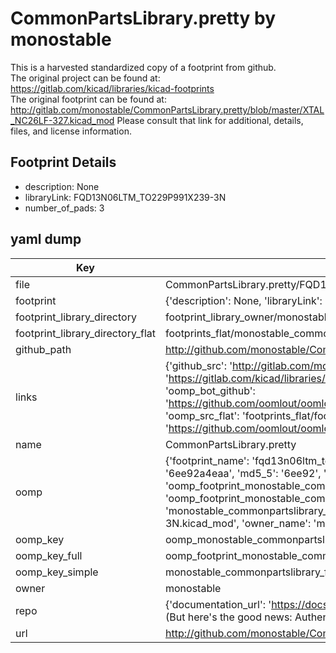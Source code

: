 # CommonPartsLibrary.pretty by monostable  
This is a harvested standardized copy of a footprint from github.  
The original project can be found at:  
https://gitlab.com/kicad/libraries/kicad-footprints  
The original footprint can be found at:
http://gitlab.com/monostable/CommonPartsLibrary.pretty/blob/master/XTAL_NC26LF-327.kicad_mod
Please consult that link for additional, details, files, and license information.  
## Footprint Details
* description: None  
* libraryLink: FQD13N06LTM_TO229P991X239-3N  
* number_of_pads: 3  
## yaml dump  
| Key | Value |  
| --- | --- |  
| file | CommonPartsLibrary.pretty/FQD13N06LTM_TO229P991X239-3N.kicad_mod |  
| footprint | {'description': None, 'libraryLink': 'FQD13N06LTM_TO229P991X239-3N', 'number_of_pads': 3} |  
| footprint_library_directory | footprint_library_owner/monostable_CommonPartsLibrary.pretty |  
| footprint_library_directory_flat | footprints_flat/monostable_commonpartslibrary_fqd13n06ltm_to229p991x239_3n/working |  
| github_path | http://github.com/monostable/CommonPartsLibrary.pretty/blob/master/FQD13N06LTM_TO229P991X239-3N.kicad_mod |  
| links | {'github_src': 'http://gitlab.com/monostable/CommonPartsLibrary.pretty/blob/master/XTAL_NC26LF-327.kicad_mod', 'github_src_repo': 'https://gitlab.com/kicad/libraries/kicad-footprints', 'oomp_bot': 'footprints/monostable_commonpartslibrary_fqd13n06ltm_to229p991x239_3n/working', 'oomp_bot_github': 'https://github.com/oomlout/oomlout_oomp_footprint_bot/tree/main/footprints/monostable_commonpartslibrary_fqd13n06ltm_to229p991x239_3n/working', 'oomp_src_flat': 'footprints_flat/footprints_flat/monostable_commonpartslibrary_fqd13n06ltm_to229p991x239_3n/working', 'oomp_src_flat_github': 'https://github.com/oomlout/oomlout_oomp_footprint_src/tree/main/footprints_flat/monostable_commonpartslibrary_fqd13n06ltm_to229p991x239_3n/working'} |  
| name | CommonPartsLibrary.pretty |  
| oomp | {'footprint_name': 'fqd13n06ltm_to229p991x239_3n', 'library_name': 'commonpartslibrary', 'md5': '6ee92a4eaab96b2aa4fb6f8c20d5413e', 'md5_10': '6ee92a4eaa', 'md5_5': '6ee92', 'md5_6': '6ee92a', 'oomp_key': 'oomp_monostable_commonpartslibrary_fqd13n06ltm_to229p991x239_3n', 'oomp_key_extra': 'oomp_footprint_monostable_commonpartslibrary_fqd13n06ltm_to229p991x239_3n', 'oomp_key_full': 'oomp_footprint_monostable_commonpartslibrary_fqd13n06ltm_to229p991x239_3n_6ee92a', 'oomp_key_simple': 'monostable_commonpartslibrary_fqd13n06ltm_to229p991x239_3n', 'original_filename': 'CommonPartsLibrary.pretty/FQD13N06LTM_TO229P991X239-3N.kicad_mod', 'owner_name': 'monostable'} |  
| oomp_key | oomp_monostable_commonpartslibrary_fqd13n06ltm_to229p991x239_3n |  
| oomp_key_full | oomp_footprint_monostable_commonpartslibrary_fqd13n06ltm_to229p991x239_3n |  
| oomp_key_simple | monostable_commonpartslibrary_fqd13n06ltm_to229p991x239_3n |  
| owner | monostable |  
| repo | {'documentation_url': 'https://docs.github.com/rest/overview/resources-in-the-rest-api#rate-limiting', 'message': "API rate limit exceeded for 84.66.173.59. (But here's the good news: Authenticated requests get a higher rate limit. Check out the documentation for more details.)"} |  
| url | http://github.com/monostable/CommonPartsLibrary.pretty |  

